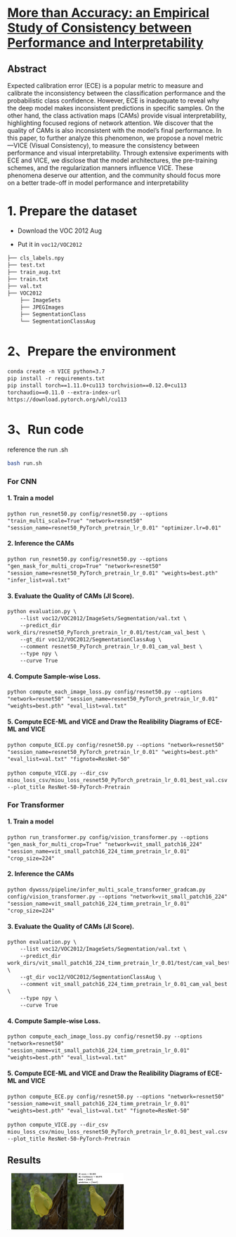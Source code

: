 # [More than Accuracy: an Empirical Study of Consistency between Performance and Interpretability](https://dongl-group.github.io/pdf/More%20Than%20Accuracy%EF%BC%9AAn%20Empirical%20Study%20of%20Consistency%20Between%20Performance%20and%20Interpretability.pdf)

## Abstract

Expected calibration error (ECE) is a popular metric to measure and calibrate the inconsistency between the classification performance and the probabilistic class confidence. However, ECE is inadequate to reveal why the deep model makes inconsistent predictions in specific samples. On the other hand, the class activation maps (CAMs) provide visual interpretability, highlighting focused regions of network attention. We discover that the quality of CAMs is also inconsistent with the model’s final performance. In this paper, to further analyze this phenomenon, we propose a novel metric—VICE (Visual Consistency), to measure the consistency between performance and visual interpretability. Through extensive experiments with ECE and VICE, we disclose that the model architectures, the pre-training schemes, and the regularization manners influence VICE. These phenomena deserve our attention, and the community should focus more on a better trade-off in model performance and interpretability


# 1. Prepare the dataset

- Download the VOC 2012 Aug

- Put it in `voc12/VOC2012`


```
├── cls_labels.npy
├── test.txt
├── train_aug.txt
├── train.txt
├── val.txt
├── VOC2012
    ├── ImageSets
    ├── JPEGImages
    ├── SegmentationClass
    └── SegmentationClassAug
```

# 2、Prepare the environment

```
conda create -n VICE python=3.7
pip install -r requirements.txt
pip install torch==1.11.0+cu113 torchvision==0.12.0+cu113 torchaudio==0.11.0 --extra-index-url https://download.pytorch.org/whl/cu113
```

# 3、Run code 

reference the run .sh
```bash
bash run.sh
```

### For CNN

#### 1. Train a model

```
python run_resnet50.py config/resnet50.py --options "train_multi_scale=True" "network=resnet50" "session_name=resnet50_PyTorch_pretrain_lr_0.01" "optimizer.lr=0.01" 

```

#### 2. Inference the CAMs 
```
python run_resnet50.py config/resnet50.py --options "gen_mask_for_multi_crop=True" "network=resnet50" "session_name=resnet50_PyTorch_pretrain_lr_0.01" "weights=best.pth" "infer_list=val.txt" 
```

#### 3. Evaluate the Quality of CAMs (JI Score).
```
python evaluation.py \
    --list voc12/VOC2012/ImageSets/Segmentation/val.txt \
    --predict_dir work_dirs/resnet50_PyTorch_pretrain_lr_0.01/test/cam_val_best \
    --gt_dir voc12/VOC2012/SegmentationClassAug \
    --comment resnet50_PyTorch_pretrain_lr_0.01_cam_val_best \
    --type npy \
    --curve True
```
#### 4. Compute Sample-wise Loss.
```
python compute_each_image_loss.py config/resnet50.py --options "network=resnet50" "session_name=resnet50_PyTorch_pretrain_lr_0.01" "weights=best.pth" "eval_list=val.txt" 
```
#### 5. Compute ECE-ML and VICE and Draw the Realibility Diagrams of ECE-ML and VICE
```
python compute_ECE.py config/resnet50.py --options "network=resnet50" "session_name=resnet50_PyTorch_pretrain_lr_0.01" "weights=best.pth" "eval_list=val.txt" "fignote=ResNet-50"

python compute_VICE.py --dir_csv miou_loss_csv/miou_loss_resnet50_PyTorch_pretrain_lr_0.01_best_val.csv --plot_title ResNet-50-PyTorch-Pretrain
```

### For Transformer

#### 1. Train a model

```
python run_transformer.py config/vision_transformer.py --options "gen_mask_for_multi_crop=True" "network=vit_small_patch16_224" "session_name=vit_small_patch16_224_timm_pretrain_lr_0.01" "crop_size=224"
```

#### 2. Inference the CAMs 
```
python dywsss/pipeline/infer_multi_scale_transformer_gradcam.py config/vision_transformer.py --options "network=vit_small_patch16_224" "session_name=vit_small_patch16_224_timm_pretrain_lr_0.01" "crop_size=224"
```

#### 3. Evaluate the Quality of CAMs (JI Score).
```
python evaluation.py \
    --list voc12/VOC2012/ImageSets/Segmentation/val.txt \
    --predict_dir work_dirs/vit_small_patch16_224_timm_pretrain_lr_0.01/test/cam_val_best \
    --gt_dir voc12/VOC2012/SegmentationClassAug \
    --comment vit_small_patch16_224_timm_pretrain_lr_0.01_cam_val_best \
    --type npy \
    --curve True
```
#### 4. Compute Sample-wise Loss.
```
python compute_each_image_loss.py config/resnet50.py --options "network=resnet50" "session_name=vit_small_patch16_224_timm_pretrain_lr_0.01" "weights=best.pth" "eval_list=val.txt" 
```
#### 5. Compute ECE-ML and VICE and Draw the Realibility Diagrams of ECE-ML and VICE
```
python compute_ECE.py config/resnet50.py --options "network=resnet50" "session_name=vit_small_patch16_224_timm_pretrain_lr_0.01" "weights=best.pth" "eval_list=val.txt" "fignote=ResNet-50"

python compute_VICE.py --dir_csv miou_loss_csv/miou_loss_resnet50_PyTorch_pretrain_lr_0.01_best_val.csv --plot_title ResNet-50-PyTorch-Pretrain
```


## Results

<img src="Fig/figs/VICE_ResNet-50-PyTorch-Pretrain.png" style="zoom:5%;" />

<img src="Fig/figs/ViT-Small_ML_ECE.png" style="zoom: 5%;" />

<img src="Fig/figs/19.png" style="zoom:25%;" />
